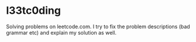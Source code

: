 # l33tc0ding

Solving problems on leetcode.com. I try to fix the problem descriptions (bad grammar etc) and explain my solution as well.
